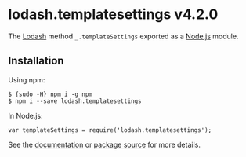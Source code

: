 lodash.templatesettings v4.2.0
==============================

The [Lodash](https://lodash.com/) method `_.templateSettings` exported as a [Node.js](https://nodejs.org/) module.

Installation
------------

Using npm:

    $ {sudo -H} npm i -g npm
    $ npm i --save lodash.templatesettings

In Node.js:

    var templateSettings = require('lodash.templatesettings');

See the [documentation](https://lodash.com/docs#templateSettings) or [package source](https://github.com/lodash/lodash/blob/4.2.0-npm-packages/lodash.templatesettings) for more details.
